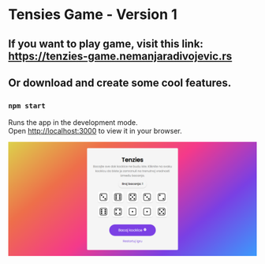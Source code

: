# Tensies Game - Version 1

## If you want to play game, visit this link: https://tenzies-game.nemanjaradivojevic.rs

## Or download and create some cool features.

### `npm start`

Runs the app in the development mode.\
Open [http://localhost:3000](http://localhost:3000) to view it in your browser.

<img src="tenzies-game.png" />

